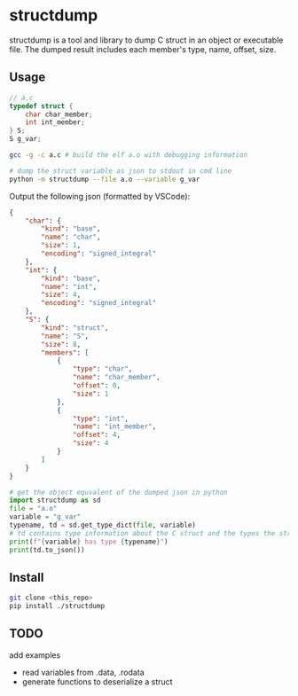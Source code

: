 # structdump

structdump is a tool and library to dump C struct in an object or executable file. The dumped result includes each member's type, name, offset, size.

## Usage

```c
// a.c
typedef struct {
	char char_member;
	int int_member;
} S;
S g_var;
```

```sh
gcc -g -c a.c # build the elf a.o with debugging information

# dump the struct variable as json to stdout in cmd line
python -m structdump --file a.o --variable g_var
```

Output the following json (formatted by VSCode):

```json
{
	"char": {
		"kind": "base",
		"name": "char",
		"size": 1,
		"encoding": "signed_integral"
	},
	"int": {
		"kind": "base",
		"name": "int",
		"size": 4,
		"encoding": "signed_integral"
	},
	"S": {
		"kind": "struct",
		"name": "S",
		"size": 8,
		"members": [
			{
				"type": "char",
				"name": "char_member",
				"offset": 0,
				"size": 1
			},
			{
				"type": "int",
				"name": "int_member",
				"offset": 4,
				"size": 4
			}
		]
	}
}
```

```py
# get the object equvalent of the dumped json in python
import structdump as sd
file = "a.o"
variable = "g_var"
typename, td = sd.get_type_dict(file, variable)
# td contains type information about the C struct and the types the struct members depend on
print(f"{variable} has type {typename}")
print(td.to_json())
```

## Install

```sh
git clone <this_repo>
pip install ./structdump
```

## TODO

add examples

- read variables from .data, .rodata
- generate functions to deserialize a struct
